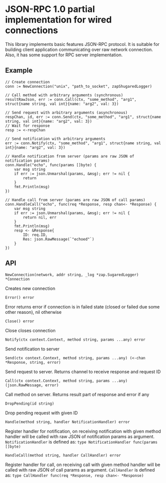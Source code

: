 # JSON-RPC 1.0 partial implementation for wired connections

This library implements basic features JSON-RPC protocol. It is suitable for building client application
communicating over raw network connection. Also, it has some support for RPC server implementation.

## Example

    // Create connection
    conn := NewConnection("unix", "path_to_socket", zapShugaredLogger)

    // Call method with arbitrary arguments (synchronous)
    resultRawJson, err := conn.Call(ctx, "some_method", "arg1", struct{name string, val int}{name: "arg2", val: 3})

    // Send request with arbitrary arguments (asynchronous)
    respChan, id, err := conn.Send(ctx, "some_method", "arg1", struct{name string, val int}{name: "arg2", val: 3})
    // Wait for response
    resp := <-respChan

    // Send notification with arbitrary arguments
    err := conn.Notify(ctx, "some_method", "arg1", struct{name string, val int}{name: "arg2", val: 3})

    // Handle notification from server (params are raw JSON of notification params)
    conn.Handle("echo", func(params []byte) {
        var msg string
        if err := json.Unmarshal(params, &msg); err != nil {
            return
        }
        fmt.Println(msg)
    })

    // Handle call from server (params are raw JSON of call params)
    conn.HandleCall("echo", func(req *Response, resp chan<- *Response) {
        var msg string
        if err := json.Unmarshal(params, &msg); err != nil {
            return nil, err
        }
        fmt.Println(msg)
        resp <- &Response{
            ID: req.ID,
            Res: json.RawMessage(`"echoed"`)
        }
    })

## API


    NewConnection(network, addr string, _log *zap.SugaredLogger) *Connection
Creates new connection

    Error() error
Error returns error if connection is in failed state (closed or failed due some other reason), nil otherwise

    Close() error
Close closes connection

    Notify(ctx context.Context, method string, params ...any) error
Send notification to server

    Send(ctx context.Context, method string, params ...any) (<-chan *Response, string, error)
Send request to server. Returns channel to receive response and request ID

    Call(ctx context.Context, method string, params ...any) (json.RawMessage, error)
Call method on server. Returns result part of response and error if any

    DropPending(id string)
Drop pending request with given ID

    Handle(method string, handler NotificationHandler) error
Register handler for notification, on receiving notification with given method handler will be called
with raw JSON of notification params as argument.
`NotificationHandler` is defined as: `type NotificationHandler func(params []byte)`

    HandleCall(method string, handler CallHandler) error
Register handler for call, on receiving call with given method handler will be called
with raw JSON of call params as argument.
`CallHandler` is defined as: `type CallHandler func(req *Response, resp chan<- *Response)`


